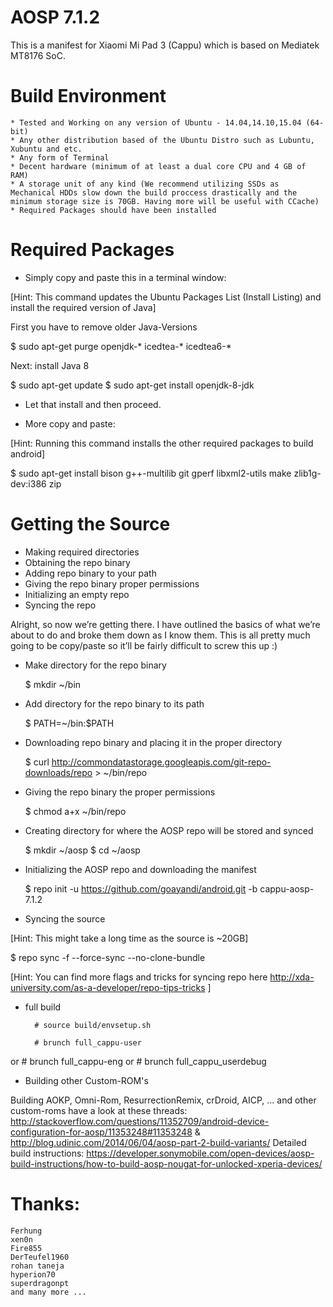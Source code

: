 # AOSP 7.1.2

This is a manifest for Xiaomi Mi Pad 3 (Cappu) which is based on Mediatek MT8176 SoC.

# Build Environment

    * Tested and Working on any version of Ubuntu - 14.04,14.10,15.04 (64-bit)
    * Any other distribution based of the Ubuntu Distro such as Lubuntu, Xubuntu and etc.
    * Any form of Terminal
    * Decent hardware (minimum of at least a dual core CPU and 4 GB of RAM)
    * A storage unit of any kind (We recommend utilizing SSDs as Mechanical HDDs slow down the build proccess drastically and the minimum storage size is 70GB. Having more will be useful with CCache)
    * Required Packages should have been installed

# Required Packages
* Simply copy and paste this in a terminal window:

[Hint: This command updates the Ubuntu Packages List (Install Listing) and install the required version of Java]

First you have to remove older Java-Versions

 $ sudo apt-get purge openjdk-\* icedtea-\* icedtea6-\*
 
 Next: install Java 8
 
 $ sudo apt-get update
 $ sudo apt-get install openjdk-8-jdk

* Let that install and then proceed.

* More copy and paste:

[Hint: Running this command installs the other required packages to build android]

 $ sudo apt-get install bison g++-multilib git gperf libxml2-utils make zlib1g-dev:i386 zip

# Getting the Source

   * Making required directories
   * Obtaining the repo binary
   * Adding repo binary to your path
   * Giving the repo binary proper permissions
   * Initializing an empty repo
   * Syncing the repo

Alright, so now we’re getting there. I have outlined the basics of what we’re about to do and broke them down as I know them. This is all pretty much going to be copy/paste so it’ll be fairly difficult to screw this up :)

* Make directory for the repo binary

  $ mkdir ~/bin

* Add directory for the repo binary to its path

  $ PATH=~/bin:$PATH

* Downloading repo binary and placing it in the proper directory

  $ curl http://commondatastorage.googleapis.com/git-repo-downloads/repo > ~/bin/repo

* Giving the repo binary the proper permissions

  $ chmod a+x ~/bin/repo

* Creating directory for where the AOSP repo will be stored and synced

  $ mkdir ~/aosp
  $ cd ~/aosp

* Initializing the AOSP repo and downloading the manifest

  $  repo init -u https://github.com/goayandi/android.git -b cappu-aosp-7.1.2

* Syncing the source

[Hint: This might take a long time as the source is ~20GB]

  $  repo sync -f --force-sync --no-clone-bundle

[Hint: You can find more flags and tricks for syncing repo here http://xda-university.com/as-a-developer/repo-tips-tricks ]

* full build
        
        # source build/envsetup.sh

        # brunch full_cappu-user
or	# brunch full_cappu-eng
or	# brunch full_cappu_userdebug

* Building other Custom-ROM's

Building AOKP, Omni-Rom, ResurrectionRemix, crDroid, AICP, ... and other custom-roms have a look at these threads: http://stackoverflow.com/questions/11352709/android-device-configuration-for-aosp/11353248#11353248 &
http://blog.udinic.com/2014/06/04/aosp-part-2-build-variants/ 
Detailed build instructions: https://developer.sonymobile.com/open-devices/aosp-build-instructions/how-to-build-aosp-nougat-for-unlocked-xperia-devices/


# Thanks:
	Ferhung
	xen0n
	Fire855
	DerTeufel1960
	rohan taneja
	hyperion70
	superdragonpt
	and many more ...

